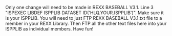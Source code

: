 Only one change will need to be made in REXX BASEBALL V3.1. Line 3 "ISPEXEC LIBDEF ISPPLIB DATASET ID('HLQ.YOUR.ISPPLIB')". Make sure it is your ISPPLIB. You will need to just FTP REXX BASEBALL V3.1.txt file to a member in your REXX Library. Then FTP all the other text files here into your ISPPLIB as individual members. Have fun!
